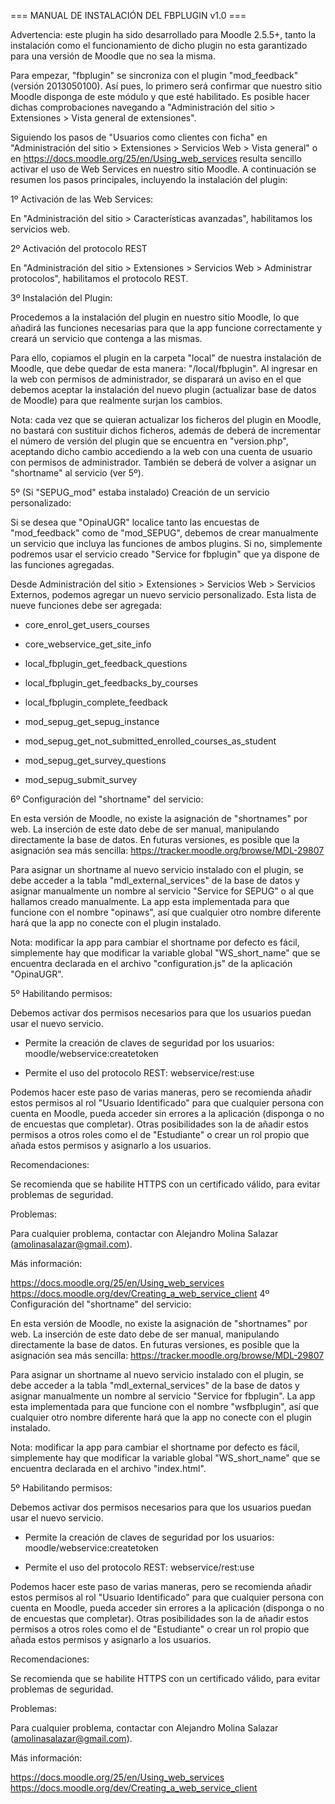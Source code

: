 === MANUAL DE INSTALACIÓN DEL FBPLUGIN v1.0 ===

Advertencia: este plugin ha sido desarrollado para Moodle 2.5.5+, tanto la instalación como el funcionamiento de dicho plugin
no esta garantizado para una versión de Moodle que no sea la misma.

Para empezar, "fbplugin" se sincroniza con el plugin "mod_feedback" (versión 2013050100). Así pues, lo primero será confirmar que nuestro sitio Moodle disponga de este módulo y que esté habilitado. Es posible hacer dichas comprobaciones navegando a "Administración del sitio > Extensiones > Vista general de extensiones".

Siguiendo los pasos de "Usuarios como clientes con ficha" en "Administración del sitio > Extensiones > Servicios Web > Vista general" o en https://docs.moodle.org/25/en/Using_web_services resulta sencillo activar el uso de Web Services en nuestro sitio Moodle. A continuación se resumen los pasos principales, incluyendo la instalación del plugin:

1º Activación de las Web Services:

En "Administración del sitio > Características avanzadas", habilitamos los servicios web.

2º Activación del protocolo REST

En "Administración del sitio > Extensiones > Servicios Web > Administrar protocolos", habilitamos el protocolo REST.

3º Instalación del Plugin:

Procedemos a la instalación del plugin en nuestro sitio Moodle, lo que añadirá las funciones necesarias para que la app
funcione correctamente y creará un servicio que contenga a las mismas.

Para ello, copiamos el plugin en la carpeta "local" de nuestra instalación de Moodle, que debe quedar de esta manera: "/local/fbplugin".
Al ingresar en la web con permisos de administrador, se disparará un aviso en el que debemos aceptar la instalación del nuevo plugin (actualizar base de datos de Moodle) para que realmente surjan los cambios.

Nota: cada vez que se quieran actualizar los ficheros del plugin en Moodle, no bastará con sustituir dichos ficheros, además de deberá de incrementar el número de versión del plugin que se encuentra en "version.php", aceptando dicho cambio accediendo a la web con una cuenta de usuario con permisos de administrador. También se deberá de volver a asignar un "shortname" al servicio (ver 5º).

5º (Si "SEPUG_mod" estaba instalado) Creación de un servicio personalizado:

Si se desea que "OpinaUGR" localice tanto las encuestas de "mod_feedback" como de "mod_SEPUG", debemos de crear manualmente un servicio que incluya las funciones de ambos plugins. Si no, simplemente podremos usar el servicio creado "Service for fbplugin" que ya dispone de las funciones agregadas.

Desde Administración del sitio > Extensiones > Servicios Web > Servicios Externos, podemos agregar un nuevo servicio personalizado. Esta lista de nueve funciones debe ser agregada:

- core_enrol_get_users_courses	

- core_webservice_get_site_info	

- local_fbplugin_get_feedback_questions	

- local_fbplugin_get_feedbacks_by_courses	

- local_fbplugin_complete_feedback	

- mod_sepug_get_sepug_instance	

- mod_sepug_get_not_submitted_enrolled_courses_as_student	

- mod_sepug_get_survey_questions	

- mod_sepug_submit_survey

6º Configuración del "shortname" del servicio:

En esta versión de Moodle, no existe la asignación de "shortnames" por web. La inserción de este dato debe de ser manual, manipulando directamente la base de datos. En futuras versiones, es posible que la asignación sea más sencilla: https://tracker.moodle.org/browse/MDL-29807

Para asignar un shortname al nuevo servicio instalado con el plugin, se debe acceder a la tabla "mdl_external_services"
de la base de datos y asignar manualmente un nombre al servicio "Service for SEPUG" o al que hallamos creado manualmente. La app esta implementada para que funcione con el nombre "opinaws", así que cualquier otro nombre diferente hará que la app no conecte con el plugin instalado.

Nota: modificar la app para cambiar el shortname por defecto es fácil, simplemente hay que modificar la variable global "WS_short_name"
que se encuentra declarada en el archivo "configuration.js" de la aplicación "OpinaUGR".

5º Habilitando permisos:

Debemos activar dos permisos necesarios para que los usuarios puedan usar el nuevo servicio.

- Permite la creación de claves de seguridad por los usuarios: moodle/webservice:createtoken

- Permite el uso del protocolo REST: webservice/rest:use

Podemos hacer este paso de varias maneras, pero se recomienda añadir estos permisos al rol "Usuario Identificado" para que cualquier persona con cuenta en Moodle, pueda acceder sin errores a la aplicación (disponga o no de encuestas que completar). Otras posibilidades son la de añadir estos permisos a otros roles como el de "Estudiante" o crear un rol propio que añada estos permisos y asignarlo a los usuarios.

Recomendaciones:

Se recomienda que se habilite HTTPS con un certificado válido, para evitar problemas de seguridad.

Problemas:

Para cualquier problema, contactar con Alejandro Molina Salazar (amolinasalazar@gmail.com).

Más información:

https://docs.moodle.org/25/en/Using_web_services
https://docs.moodle.org/dev/Creating_a_web_service_client
4º Configuración del "shortname" del servicio:

En esta versión de Moodle, no existe la asignación de "shortnames" por web. La inserción de este dato debe de ser manual, manipulando directamente la base de datos. En futuras versiones, es posible que la asignación sea más sencilla: https://tracker.moodle.org/browse/MDL-29807

Para asignar un shortname al nuevo servicio instalado con el plugin, se debe acceder a la tabla "mdl_external_services"
de la base de datos y asignar manualmente un nombre al servicio "Service for fbplugin". La app esta implementada para que funcione con el nombre "wsfbplugin", así que cualquier otro nombre diferente hará que la app no conecte con el plugin instalado.

Nota: modificar la app para cambiar el shortname por defecto es fácil, simplemente hay que modificar la variable global "WS_short_name"
que se encuentra declarada en el archivo "index.html".

5º Habilitando permisos:

Debemos activar dos permisos necesarios para que los usuarios puedan usar el nuevo servicio.

- Permite la creación de claves de seguridad por los usuarios: moodle/webservice:createtoken

- Permite el uso del protocolo REST: webservice/rest:use

Podemos hacer este paso de varias maneras, pero se recomienda añadir estos permisos al rol "Usuario Identificado" para que cualquier persona con cuenta en Moodle, pueda acceder sin errores a la aplicación (disponga o no de encuestas que completar). Otras posibilidades son la de añadir estos permisos a otros roles como el de "Estudiante" o crear un rol propio que añada estos permisos y asignarlo a los usuarios.

Recomendaciones:

Se recomienda que se habilite HTTPS con un certificado válido, para evitar problemas de seguridad.

Problemas:

Para cualquier problema, contactar con Alejandro Molina Salazar (amolinasalazar@gmail.com).

Más información:

https://docs.moodle.org/25/en/Using_web_services
https://docs.moodle.org/dev/Creating_a_web_service_client
